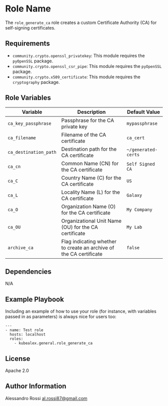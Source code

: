 Role Name
=========

The `role_generate_ca` role creates a custom Certificate Authority (CA) for self-signing certificates.

Requirements
------------

- `community.crypto.openssl_privatekey`: This module requires the `pyOpenSSL` package.
- `community.crypto.openssl_csr_pipe`: This module requires the `pyOpenSSL` package.
- `community.crypto.x509_certificate`: This module requires the `cryptography` package.

Role Variables
--------------

| Variable              | Description                                | Default Value   |
|-----------------------|--------------------------------------------|-----------------|
| `ca_key_passphrase`   | Passphrase for the CA private key           | `mypassphrase`  |
| `ca_filename`         | Filename of the CA certificate              | `ca_cert`       |
| `ca_destination_path` | Destination path for the CA certificate     | `~/generated-certs` |
| `ca_cn`               | Common Name (CN) for the CA certificate     | `Self Signed CA` |
| `ca_C`                | Country Name (C) for the CA certificate     | `US`            |
| `ca_L`                | Locality Name (L) for the CA certificate    | `Galaxy`        |
| `ca_O`                | Organization Name (O) for the CA certificate | `My Company`   |
| `ca_OU`               | Organizational Unit Name (OU) for the CA certificate | `My Lab`    |
| `archive_ca`          | Flag indicating whether to create an archive of the CA certificate | `false` |


Dependencies
------------

N/A

Example Playbook
----------------

Including an example of how to use your role (for instance, with variables passed in as parameters) is always nice for users too:

    ---
    - name: Test role
      hosts: localhost
      roles:
        - kubealex.general.role_generate_ca


License
-------

Apache 2.0

Author Information
------------------

Alessandro Rossi <al.rossi87@gmail.com>